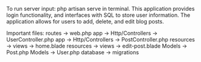To run server input: php artisan serve in terminal. This application provides login functionality, and interfaces with SQL to store user information. The application allows for users to add, delete, and edit blog posts. 

Important files:
routes -> web.php
app -> Http/Controllers -> UserController.php
app -> Http/Controllers -> PostController.php
resources -> views -> home.blade
resources -> views -> edit-post.blade
Models -> Post.php
Models -> User.php
database -> migrations
